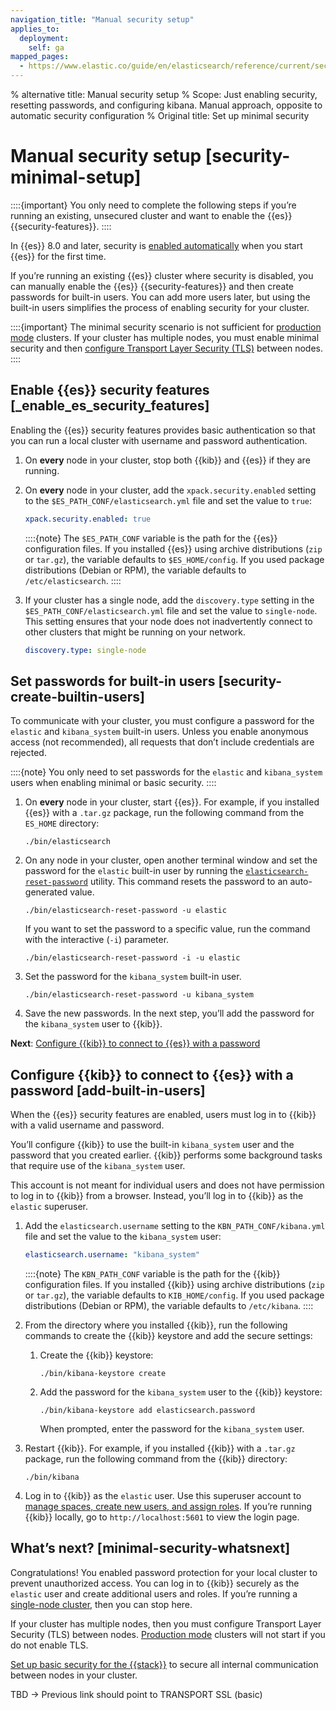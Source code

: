 ```yaml
---
navigation_title: "Manual security setup"
applies_to:
  deployment:
    self: ga
mapped_pages:
  - https://www.elastic.co/guide/en/elasticsearch/reference/current/security-minimal-setup.html
---
```


% alternative title: Manual security setup
% Scope: Just enabling security, resetting passwords, and configuring kibana. Manual approach, opposite to automatic security configuration
% Original title: Set up minimal security
# Manual security setup [security-minimal-setup]

::::{important}
You only need to complete the following steps if you’re running an existing, unsecured cluster and want to enable the {{es}} {{security-features}}.
::::

In {{es}} 8.0 and later, security is [enabled automatically](../deploy/self-managed/installing-elasticsearch.md) when you start {{es}} for the first time.

If you’re running an existing {{es}} cluster where security is disabled, you can manually enable the {{es}} {{security-features}} and then create passwords for built-in users. You can add more users later, but using the built-in users simplifies the process of enabling security for your cluster.

::::{important}
The minimal security scenario is not sufficient for [production mode](../deploy/self-managed/bootstrap-checks.md#dev-vs-prod-mode) clusters. If your cluster has multiple nodes, you must enable minimal security and then [configure Transport Layer Security (TLS)](secure-cluster-communications.md) between nodes.
::::


## Enable {{es}} security features [_enable_es_security_features]

Enabling the {{es}} security features provides basic authentication so that you can run a local cluster with username and password authentication.

1. On **every** node in your cluster, stop both {{kib}} and {{es}} if they are running.
2. On **every** node in your cluster, add the `xpack.security.enabled` setting to the `$ES_PATH_CONF/elasticsearch.yml` file and set the value to `true`:

    ```yaml
    xpack.security.enabled: true
    ```

    ::::{note}
    The `$ES_PATH_CONF` variable is the path for the {{es}} configuration files. If you installed {{es}} using archive distributions (`zip` or `tar.gz`), the variable defaults to `$ES_HOME/config`. If you used package distributions (Debian or RPM), the variable defaults to `/etc/elasticsearch`.
    ::::

3. If your cluster has a single node, add the `discovery.type` setting in the `$ES_PATH_CONF/elasticsearch.yml` file and set the value to `single-node`. This setting ensures that your node does not inadvertently connect to other clusters that might be running on your network.

    ```yaml
    discovery.type: single-node
    ```



## Set passwords for built-in users [security-create-builtin-users]

To communicate with your cluster, you must configure a password for the `elastic` and `kibana_system` built-in users. Unless you enable anonymous access (not recommended), all requests that don’t include credentials are rejected.

::::{note}
You only need to set passwords for the `elastic` and `kibana_system` users when enabling minimal or basic security.
::::


1. On **every** node in your cluster, start {{es}}. For example, if you installed {{es}} with a `.tar.gz` package, run the following command from the `ES_HOME` directory:

    ```shell
    ./bin/elasticsearch
    ```

2. On any node in your cluster, open another terminal window and set the password for the `elastic` built-in user by running the [`elasticsearch-reset-password`](elasticsearch://reference/elasticsearch/command-line-tools/reset-password.md) utility. This command resets the password to an auto-generated value.

    ```shell
    ./bin/elasticsearch-reset-password -u elastic
    ```

    If you want to set the password to a specific value, run the command with the interactive (`-i`) parameter.

    ```shell
    ./bin/elasticsearch-reset-password -i -u elastic
    ```

3. Set the password for the `kibana_system` built-in user.

    ```shell
    ./bin/elasticsearch-reset-password -u kibana_system
    ```

4. Save the new passwords. In the next step, you’ll add the password for the `kibana_system` user to {{kib}}.

**Next**: [Configure {{kib}} to connect to {{es}} with a password](#add-built-in-users)


## Configure {{kib}} to connect to {{es}} with a password [add-built-in-users]

When the {{es}} security features are enabled, users must log in to {{kib}} with a valid username and password.

You’ll configure {{kib}} to use the built-in `kibana_system` user and the password that you created earlier. {{kib}} performs some background tasks that require use of the `kibana_system` user.

This account is not meant for individual users and does not have permission to log in to {{kib}} from a browser. Instead, you’ll log in to {{kib}} as the `elastic` superuser.

1. Add the `elasticsearch.username` setting to the `KBN_PATH_CONF/kibana.yml` file and set the value to the `kibana_system` user:

    ```yaml
    elasticsearch.username: "kibana_system"
    ```

    ::::{note}
    The `KBN_PATH_CONF` variable is the path for the {{kib}} configuration files. If you installed {{kib}} using archive distributions (`zip` or `tar.gz`), the variable defaults to `KIB_HOME/config`. If you used package distributions (Debian or RPM), the variable defaults to `/etc/kibana`.
    ::::

2. From the directory where you installed {{kib}}, run the following commands to create the {{kib}} keystore and add the secure settings:

    1. Create the {{kib}} keystore:

        ```shell
        ./bin/kibana-keystore create
        ```

    2. Add the password for the `kibana_system` user to the {{kib}} keystore:

        ```shell
        ./bin/kibana-keystore add elasticsearch.password
        ```

        When prompted, enter the password for the `kibana_system` user.

3. Restart {{kib}}. For example, if you installed {{kib}} with a `.tar.gz` package, run the following command from the {{kib}} directory:

    ```shell
    ./bin/kibana
    ```

4. Log in to {{kib}} as the `elastic` user. Use this superuser account to [manage spaces, create new users, and assign roles](../users-roles/cluster-or-deployment-auth/quickstart.md). If you’re running {{kib}} locally, go to `http://localhost:5601` to view the login page.


## What’s next? [minimal-security-whatsnext]

Congratulations! You enabled password protection for your local cluster to prevent unauthorized access. You can log in to {{kib}} securely as the `elastic` user and create additional users and roles. If you’re running a [single-node cluster](../deploy/self-managed/bootstrap-checks.md#single-node-discovery), then you can stop here.

If your cluster has multiple nodes, then you must configure Transport Layer Security (TLS) between nodes. [Production mode](../deploy/self-managed/bootstrap-checks.md#dev-vs-prod-mode) clusters will not start if you do not enable TLS.

[Set up basic security for the {{stack}}](secure-cluster-communications.md) to secure all internal communication between nodes in your cluster.

TBD -> Previous link should point to TRANSPORT SSL (basic)


